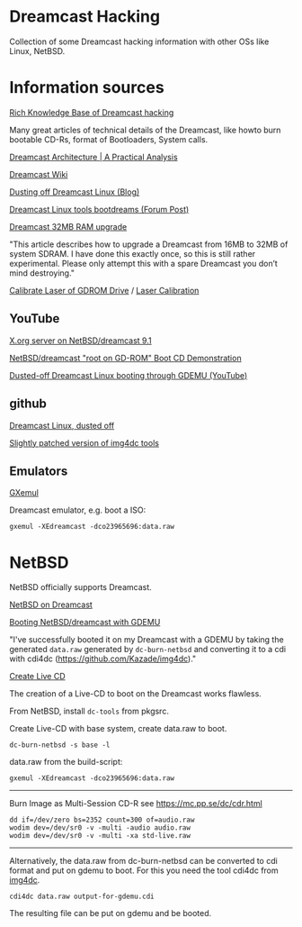 # Dreamcast Hacking

Collection of some Dreamcast hacking information with other OSs like Linux, NetBSD.

# Information sources

[Rich Knowledge Base of Dreamcast hacking](https://mc.pp.se/dc/sw.html)

Many great articles of technical details of the Dreamcast, like howto burn bootable CD-Rs, format of Bootloaders, System calls.

[Dreamcast Architecture | A Practical Analysis](https://classic.copetti.org/writings/consoles/dreamcast/)

[Dreamcast Wiki](https://dreamcast.wiki/Dreamcast.wiki)

[Dusting off Dreamcast Linux (Blog)](https://oldvcr.blogspot.com/2023/02/dusting-off-dreamcast-linux.html)

[Dreamcast Linux tools bootdreams (Forum Post)](https://www.dreamcast-talk.com/forum/viewtopic.php?t=15258)

[Dreamcast 32MB RAM upgrade](https://blog.ldtlb.com/2020/06/21/dreamcast-32mb-ram-upgrade.html)

"This article describes how to upgrade a Dreamcast from 16MB to 32MB of system SDRAM. I have done this exactly once, so this is still rather experimental. Please only attempt this with a spare Dreamcast you don’t mind destroying."

[Calibrate Laser of GDROM Drive](https://www.reddit.com/r/dreamcast/comments/45rto2/help_needed_measuring_potentiometer_resistance/)
/ [Laser Calibration](https://retro-hack.blogspot.com/2010/06/sega-dreamcast-laser-calibration-guide.html)

## YouTube

[X.org server on NetBSD/dreamcast 9.1](https://www.youtube.com/watch?v=ToVdC8B4waY&ab_channel=tsutsuii)

[NetBSD/dreamcast "root on GD-ROM" Boot CD Demonstration](https://www.youtube.com/watch?v=VJUbAvCg5NY&ab_channel=tsutsuii)

[Dusted-off Dreamcast Linux booting through GDEMU (YouTube)](https://www.youtube.com/watch?v=ygdGxo6wXM4)
## github

[Dreamcast Linux, dusted off](https://github.com/classilla/dclinux)

[Slightly patched version of img4dc tools](https://github.com/Kazade/img4dc)

## Emulators

[GXemul](https://gavare.se/gxemul/)

Dreamcast emulator, e.g. boot a ISO:

```
gxemul -XEdreamcast -dco23965696:data.raw 
```

# NetBSD

NetBSD officially supports Dreamcast.

[NetBSD on Dreamcast](https://wiki.netbsd.org/ports/dreamcast/)

[Booting NetBSD/dreamcast with GDEMU](https://mail-index.netbsd.org/port-dreamcast/2023/04/05/msg000323.html)

"I've successfully booted it on my Dreamcast with a GDEMU by taking the generated `data.raw` generated by `dc-burn-netbsd` and converting it to a cdi with cdi4dc (https://github.com/Kazade/img4dc)."



[Create Live CD](https://github.com/abs0/dc-burn-netbsd)

The creation of a Live-CD to boot on the Dreamcast works flawless.

From NetBSD, install `dc-tools` from pkgsrc.

Create Live-CD with base system, create data.raw to boot.

```
dc-burn-netbsd -s base -l
```

data.raw from the build-script:
```
gxemul -XEdreamcast -dco23965696:data.raw 
```

---
Burn Image as Multi-Session CD-R
see https://mc.pp.se/dc/cdr.html

```
dd if=/dev/zero bs=2352 count=300 of=audio.raw 
wodim dev=/dev/sr0 -v -multi -audio audio.raw
wodim dev=/dev/sr0 -v -multi -xa std-live.raw 
```

---

Alternatively, the data.raw from dc-burn-netbsd can be converted to cdi format and put on gdemu to boot. For this you need the tool cdi4dc from [img4dc](https://github.com/Kazade/img4dc).

```
cdi4dc data.raw output-for-gdemu.cdi
```
The resulting file can be put on gdemu and be booted.
